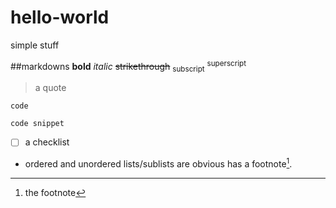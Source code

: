 # hello-world
simple stuff

##markdowns
**bold**
*italic*
~~strikethrough~~
<sub>subscript</sub>
<sup>superscript</sup>
>a quote

`code`

```
code snippet
```

- [ ] a checklist
- ordered and unordered lists/sublists are obvious
has a footnote[^1].
[^1]: the footnote
<!-- this comment is invisible -->
